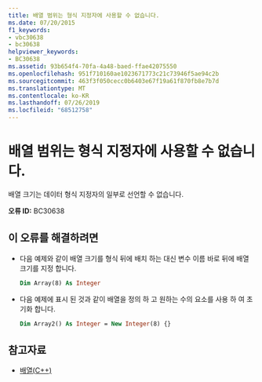 ```yaml
---
title: 배열 범위는 형식 지정자에 사용할 수 없습니다.
ms.date: 07/20/2015
f1_keywords:
- vbc30638
- bc30638
helpviewer_keywords:
- BC30638
ms.assetid: 93b654f4-70fa-4a48-baed-ffae42075550
ms.openlocfilehash: 951f710160ae1023671773c21c73946f5ae94c2b
ms.sourcegitcommit: 463f3f050cecc0b6403e67f19a61f870fb8e7b7d
ms.translationtype: MT
ms.contentlocale: ko-KR
ms.lasthandoff: 07/26/2019
ms.locfileid: "68512758"
---
```

# <a name="array-bounds-cannot-appear-in-type-specifiers"></a>배열 범위는 형식 지정자에 사용할 수 없습니다.

배열 크기는 데이터 형식 지정자의 일부로 선언할 수 없습니다.

**오류 ID:** BC30638

## <a name="to-correct-this-error"></a>이 오류를 해결하려면

- 다음 예제와 같이 배열 크기를 형식 뒤에 배치 하는 대신 변수 이름 바로 뒤에 배열 크기를 지정 합니다.

  ```vb
  Dim Array(8) As Integer
  ```

- 다음 예제에 표시 된 것과 같이 배열을 정의 하 고 원하는 수의 요소를 사용 하 여 초기화 합니다.

  ```vb
  Dim Array2() As Integer = New Integer(8) {}
  ```

## <a name="see-also"></a>참고자료

- [배열(C++)](../../../visual-basic/programming-guide/language-features/arrays/index.md)
